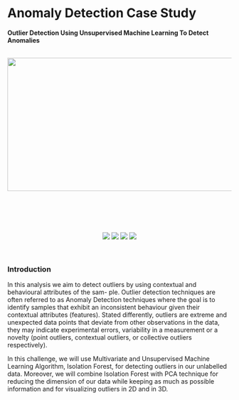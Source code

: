 # Anomaly Detection Case Study
**Outlier Detection Using Unsupervised Machine Learning To Detect Anomalies**
<br><br>
<p> <img href ="" src="https://www.neuraldesigner.com/images/outliers-blog.jpeg?raw=true"
  width="900" height="300"> </p>
  <br>
  
  <br><br>
<p align="center">
        <img src="https://img.shields.io/badge/ML-Case%20Study-red"></a>
        <img src="https://img.shields.io/badge/ML-Unsupervised%20LEarning-green"></a>
        <img src="https://img.shields.io/badge/ML-Isolation%20Forest-9cf"></a>
        <img src="https://img.shields.io/badge/Evaluation-Cross%20Scoring-yellow"></a>
      
</p>
<br> 

### Introduction
In this analysis we aim to detect outliers by using contextual and behavioural attributes of the sam- ple. Outlier detection techniques are often referred to as Anomaly Detection techniques where the goal is to identify samples that exhibit an inconsistent behaviour given their contextual attributes (features). Stated differently, outliers are extreme and unexpected data points that deviate from other observations in the data, they may indicate experimental errors, variability in a measurement or a novelty (point outliers, contextual outliers, or collective outliers respectively).

In this challenge, we will use Multivariate and Unsupervised Machine Learning Algorithm, Isolation Forest, for detecting outliers in our unlabelled data. Moreover, we will combine Isolation Forest with PCA technique for reducing the dimension of our data while keeping as much as possible information and for visualizing outliers in 2D and in 3D.
